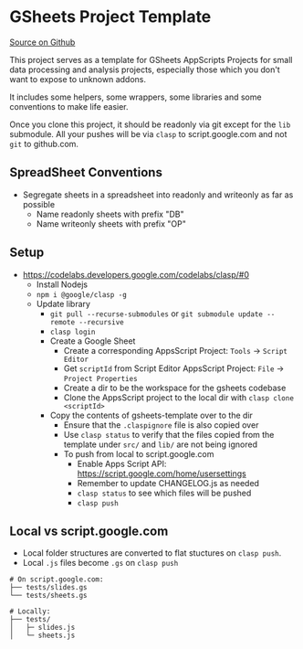 # GSheets Project Template

[Source on Github](https://github.com/kaiwren/gsheets-template)

This project serves as a template for GSheets AppScripts Projects for small data processing and analysis projects, especially those which you don't want to expose to unknown addons.

It includes some helpers, some wrappers, some libraries and some conventions to make life easier.

Once you clone this project, it should be readonly via git except for the `lib` submodule.  All your pushes will be via `clasp` to script.google.com and not `git` to github.com.

## SpreadSheet Conventions

* Segregate sheets in a spreadsheet into readonly and writeonly as far as possible 
  * Name readonly sheets with prefix "DB"
  * Name writeonly sheets with prefix "OP"

## Setup

* https://codelabs.developers.google.com/codelabs/clasp/#0
  * Install Nodejs
  * `npm i @google/clasp -g `
  * Update library
    * `git pull --recurse-submodules` or `git submodule update --remote --recursive`
    * `clasp login`
    * Create a Google Sheet
      * Create a corresponding AppsScript Project: `Tools` -> `Script Editor`
      * Get `scriptId` from Script Editor AppsScript Project: `File` -> `Project Properties` 
      * Create a dir to be the workspace for the gsheets codebase
      * Clone the AppsScript project to the local dir with `clasp clone <scriptId>`
    * Copy the contents of gsheets-template over to the dir
      * Ensure that the `.claspignore` file is also copied over
      * Use `clasp status` to verify that the files copied from the template under `src/` and `lib/` are not being ignored
      * To push from local to script.google.com
        * Enable Apps Script API: https://script.google.com/home/usersettings
        * Remember to update CHANGELOG.js as needed
        * `clasp status` to see which files will be pushed
        * `clasp push`

## Local vs script.google.com

* Local folder structures are converted to flat stuctures on `clasp push`.
* Local `.js` files become `.gs` on `clasp push`

```
# On script.google.com:
├── tests/slides.gs
└── tests/sheets.gs

# Locally:
├── tests/
│   ├─ slides.js
│   └─ sheets.js
```
